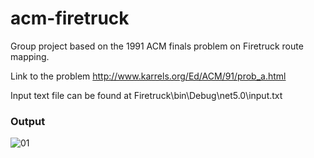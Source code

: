# acm-firetruck
Group project based on the 1991 ACM finals problem on Firetruck route mapping.

Link to the problem http://www.karrels.org/Ed/ACM/91/prob_a.html

Input text file can be found at Firetruck\bin\Debug\net5.0\input.txt

### Output
![01](https://user-images.githubusercontent.com/65660274/135189831-8e8de55c-344a-45a8-b975-706cd4edf688.JPG)

